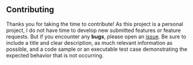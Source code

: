 ## Contributing

Thanks you for taking the time to contribute! 
As this project is a personal project, I do not have time to develop new submitted features or feature requests.
But if you encounter any **bugs**, please open an [issue](https://github.com/ojullien/vbscript/issues/new). Be sure to include a title and clear description, as much relevant information as possible, and a code sample or an executable test case demonstrating the expected behavior that is not occurring.
